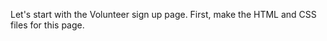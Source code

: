 <!--title={Creating the Volunteer Sign up Page}-->

Let's start with the Volunteer sign up page. First, make the HTML and CSS files for this page. 